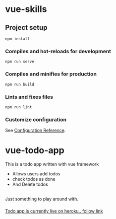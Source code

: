 # vue-skills

## Project setup
```
npm install
```

### Compiles and hot-reloads for development
```
npm run serve
```

### Compiles and minifies for production
```
npm run build
```

### Lints and fixes files
```
npm run lint
```

### Customize configuration
See [Configuration Reference](https://cli.vuejs.org/config/).
# vue-todo-app
This is a todo app written with vue framework
- Allows users add todos 
- check todos as done
- And Delete todos
##
Just something to play around with.
###


[Todo app is currently live on heroku.. follow link](https://vue-todo-list-app.herokuapp.com "Open Todo app in browser")